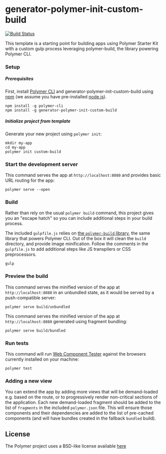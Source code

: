 # generator-polymer-init-custom-build

[![Build Status](https://travis-ci.org/PolymerElements/generator-polymer-init-custom-build.svg?branch=eslint-travis)](https://travis-ci.org/PolymerElements/generator-polymer-init-custom-build)

This template is a starting point for building apps using Polymer Starter Kit
with a custom gulp process leveraging polymer-build, the library powering Polymer CLI.

### Setup

##### Prerequisites

First, install [Polymer CLI](https://www.polymer-project.org/1.0/docs/tools/polymer-cli)
and generator-polymer-init-custom-build using [npm](https://www.npmjs.com/) (we assume you have pre-installed [node.js](https://nodejs.org/)).

    npm install -g polymer-cli
    npm install -g generator-polymer-init-custom-build

##### Initialize project from template

Generate your new project using `polymer init`:

    mkdir my-app
    cd my-app
    polymer init custom-build

### Start the development server

This command serves the app at `http://localhost:8080` and provides basic URL
routing for the app:

    polymer serve --open

### Build

Rather than rely on the usual `polymer build` command, this project gives you
an "escape hatch" so you can include additional steps in your build process.

The included `gulpfile.js` relies on [the `polymer-build` library](https://github.com/Polymer/polymer-build),
the same library that powers Polymer CLI. Out of the box it will clean the `build` directory, and
provide image minification. Follow the comments in the `gulpfile.js` to
add additional steps like JS transpilers or CSS preprocessors.

    gulp

### Preview the build

This command serves the minified version of the app at `http://localhost:8080`
in an unbundled state, as it would be served by a push-compatible server:

    polymer serve build/unbundled

This command serves the minified version of the app at `http://localhost:8080`
generated using fragment bundling:

    polymer serve build/bundled

### Run tests

This command will run
[Web Component Tester](https://github.com/Polymer/web-component-tester) against the
browsers currently installed on your machine:

    polymer test

### Adding a new view

You can extend the app by adding more views that will be demand-loaded
e.g. based on the route, or to progressively render non-critical sections
of the application.  Each new demand-loaded fragment should be added to the
list of `fragments` in the included `polymer.json` file.  This will ensure
those components and their dependencies are added to the list of pre-cached
components (and will have bundles created in the fallback `bundled` build).

## License

The Polymer project uses a BSD-like license available [here](./LICENSE.txt)
